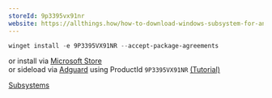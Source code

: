 ```yaml
---
storeId: 9p3395vx91nr
website: https://allthings.how/how-to-download-windows-subsystem-for-android-without-microsoft-store-msixbundle/
---
```



```powershell
winget install -e 9P3395VX91NR --accept-package-agreements
```
or install via [Microsoft Store](https://microsoft.com/store/apps/9p3395vx91nr)  
or sideload via [Adguard](https://store.rg-adguard.net/) using ProductId `9P3395VX91NR`
[(Tutorial)](https://allthings.how/how-to-download-windows-subsystem-for-android-without-microsoft-store-msixbundle/)  

[Subsystems](../Subsystems.md)